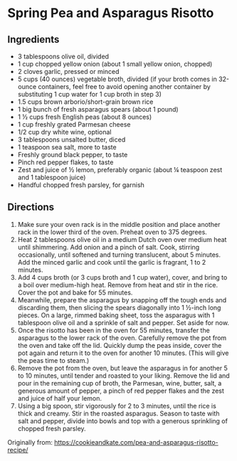 Spring Pea and Asparagus Risotto
=========

Ingredients
-----------
 * 3 tablespoons olive oil, divided
 * 1 cup chopped yellow onion (about 1 small yellow onion, chopped)
 * 2 cloves garlic, pressed or minced
 * 5 cups (40 ounces) vegetable broth, divided (if your broth comes in 32-ounce containers, feel free to avoid opening another container by substituting 1 cup water for 1 cup broth in step 3)
 * 1.5 cups brown arborio/short-grain brown rice
 * 1 big bunch of fresh asparagus spears (about 1 pound)
 * 1 ½ cups fresh English peas (about 8 ounces)
 * 1 cup freshly grated Parmesan cheese
 * 1/2 cup dry white wine, optional
 * 3 tablespoons unsalted butter, diced
 * 1 teaspoon sea salt, more to taste
 * Freshly ground black pepper, to taste
 * Pinch red pepper flakes, to taste
 * Zest and juice of ½ lemon, preferably organic (about ¼ teaspoon zest and 1 tablespoon juice)
 * Handful chopped fresh parsley, for garnish

Directions
---------
 1. Make sure your oven rack is in the middle position and place another rack in the lower third of the oven. Preheat oven to 375 degrees.
 2. Heat 2 tablespoons olive oil in a medium Dutch oven over medium heat until shimmering. Add onion and a pinch of salt. Cook, stirring occasionally, until softened and turning translucent, about 5 minutes. Add the minced garlic and cook until the garlic is fragrant, 1 to 2 minutes.
 3. Add 4 cups broth (or 3 cups broth and 1 cup water), cover, and bring to a boil over medium-high heat. Remove from heat and stir in the rice. Cover the pot and bake for 55 minutes.
 4. Meanwhile, prepare the asparagus by snapping off the tough ends and discarding them, then slicing the spears diagonally into 1 ½-inch long pieces. On a large, rimmed baking sheet, toss the asparagus with 1 tablespoon olive oil and a sprinkle of salt and pepper. Set aside for now.
 5. Once the risotto has been in the oven for 55 minutes, transfer the asparagus to the lower rack of the oven. Carefully remove the pot from the oven and take off the lid. Quickly dump the peas inside, cover the pot again and return it to the oven for another 10 minutes. (This will give the peas time to steam.)
 6. Remove the pot from the oven, but leave the asparagus in for another 5 to 10 minutes, until tender and roasted to your liking. Remove the lid and pour in the remaining cup of broth, the Parmesan, wine, butter, salt, a generous amount of pepper, a pinch of red pepper flakes and the zest and juice of half your lemon.
 7. Using a big spoon, stir vigorously for 2 to 3 minutes, until the rice is thick and creamy. Stir in the roasted asparagus. Season to taste with salt and pepper, divide into bowls and top with a generous sprinkling of chopped fresh parsley.

Originally from:
  https://cookieandkate.com/pea-and-asparagus-risotto-recipe/
